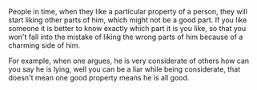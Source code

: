 People in time, when they like a particular property of a person, they will start liking other parts of him, which might not be a good part. If you like someone it is better to know exactly which part it is you like, so that you won't fall into the mistake of liking the wrong parts of him because of a charming side of him.

For example, when one argues, he is very considerate of others how can you say he is lying, well you can be a liar while being considerate, that doesn't mean one good property means he is all good.